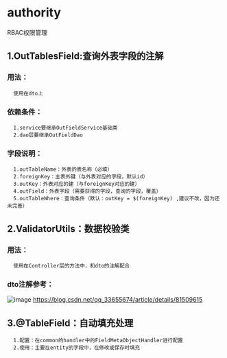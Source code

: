 # authority
RBAC权限管理

## 1.OutTablesField:查询外表字段的注解
### 用法：
      使用在dto上
### 依赖条件：
      1.service要继承OutFieldService基础类
      2.dao层要继承OutFieldDao
### 字段说明：
      1.outTableName：外表的表名称（必填）
      2.foreignKey：主表外键（与外表对应的字段，默认id）
      3.outKey：外表对应的建（与foreignKey对应的建）
      4.outField：外表字段（需要获得的字段，查询的字段，覆盖）
      5.outTableWhere：查询条件（默认：outKey = $(foreignKey) ,建议不改，因为还未完善）
## 2.ValidatorUtils：数据校验类
### 用法：
      使用在Controller层的方法中，和dto的注解配合
### dto注解参考：
![image](https://user-images.githubusercontent.com/33956313/109384125-b279a700-7925-11eb-8dab-03c22dc84e3c.png)
https://blog.csdn.net/qq_33655674/article/details/81509615

## 3.@TableField：自动填充处理
      1.配置：在common的handler中的FieldMetaObjectHandler进行配置
      2.使用：主要在entity的字段中，在修改或保存时填充
